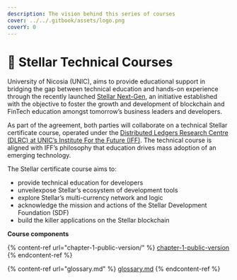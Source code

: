 ```yaml
---
description: The vision behind this series of courses
cover: ../../.gitbook/assets/logo.png
coverY: 0
---
```


# 📒 Stellar Technical Courses

University of Nicosia (UNIC), aims to provide educational support in bridging the gap between technical education and hands-on experience through the recently launched [Stellar Next-Gen](https://stellar.org/foundation/next-gen), an initiative established with the objective to foster the growth and development of blockchain and FinTech education amongst tomorrow’s business leaders and developers. &#x20;

As part of the agreement, both parties will collaborate on a technical Stellar certificate course, operated under the [Distributed Ledgers Research Centre (DLRC) at UNIC’s Institute For the Future (IFF)](https://www.unic.ac.cy/school-of-business/department-of-digital-innovation/dlrc/). The technical course is aligned with IFF’s philosophy that education drives mass adoption of an emerging technology.

The Stellar certificate course aims to:

* provide technical education for developers
* unveilexpose Stellar’s ecosystem of development tools
* explore Stellar’s multi-currency network and logic
* acknowledge the mission and actions of the Stellar Development Foundation (SDF)
* build the killer applications on the Stellar blockchain

**Course components**

{% content-ref url="chapter-1-public-version/" %}
[chapter-1-public-version](chapter-1-public-version/)
{% endcontent-ref %}

{% content-ref url="glossary.md" %}
[glossary.md](glossary.md)
{% endcontent-ref %}
